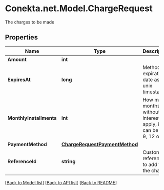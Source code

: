# Conekta.net.Model.ChargeRequest
The charges to be made

## Properties

Name | Type | Description | Notes
------------ | ------------- | ------------- | -------------
**Amount** | **int** |  | [optional] 
**ExpiresAt** | **long** | Method expiration date as unix timestamp | [optional] 
**MonthlyInstallments** | **int** | How many months without interest to apply, it can be 3, 6, 9, 12 or 18 | [optional] 
**PaymentMethod** | [**ChargeRequestPaymentMethod**](ChargeRequestPaymentMethod.md) |  | 
**ReferenceId** | **string** | Custom reference to add to the charge | [optional] 

[[Back to Model list]](../README.md#documentation-for-models) [[Back to API list]](../README.md#documentation-for-api-endpoints) [[Back to README]](../README.md)

